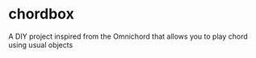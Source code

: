 # chordbox
A DIY project inspired from the Omnichord that allows you to play chord using usual objects
